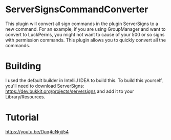 # ServerSignsCommandConverter
This plugin will convert all sign commands in the plugin ServerSigns to a new command. For an example, if you are using GroupManager and want to convert to LuckPerms, you might not want to cause of your 500 or so signs with permission commands. This plugin allows you to quickly convert all the commands.

# Building
I used the default builder in IntelliJ IDEA to build this. To build this yourself, you'll need to download ServerSigns: https://dev.bukkit.org/projects/serversigns and add it to your Library/Resources.

# Tutorial
https://youtu.be/Duq4cNgjj54
